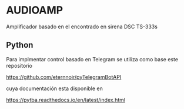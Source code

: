 # AUDIOAMP
Amplificador basado en el encontrado en sirena DSC TS-333s

## Python
Para implmentar control basado en Telegram se utiliza como base este repositorio

https://github.com/eternnoir/pyTelegramBotAPI

cuya documentación esta disponible en

https://pytba.readthedocs.io/en/latest/index.html

